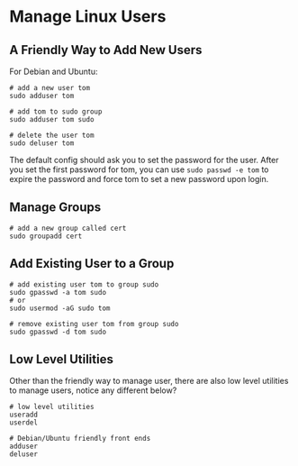 # Manage Linux Users

## A Friendly Way to Add New Users

For Debian and Ubuntu:

```shell
# add a new user tom
sudo adduser tom

# add tom to sudo group
sudo adduser tom sudo

# delete the user tom
sudo deluser tom
```

The default config should ask you to set the password for the user. After you set the first password for tom, you can use `sudo passwd -e tom` to expire the password and force tom to set a new password upon login.

## Manage Groups

```shell
# add a new group called cert
sudo groupadd cert
```

## Add Existing User to a Group

```shell
# add existing user tom to group sudo
sudo gpasswd -a tom sudo
# or
sudo usermod -aG sudo tom

# remove existing user tom from group sudo
sudo gpasswd -d tom sudo
```

## Low Level Utilities

Other than the friendly way to manage user, there are also low level utilities to manage users, notice any different below?

```shell
# low level utilities
useradd
userdel

# Debian/Ubuntu friendly front ends
adduser
deluser
```

